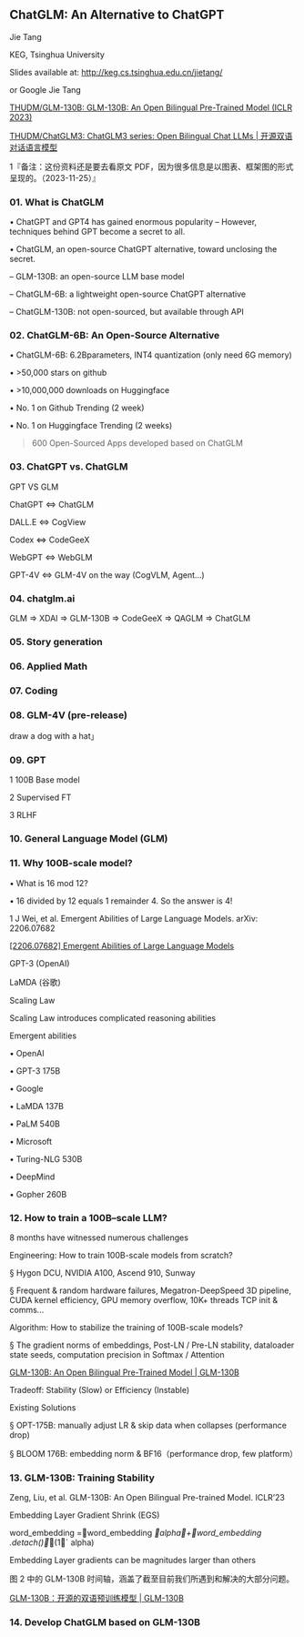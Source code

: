 ## ChatGLM: An Alternative to ChatGPT

Jie Tang

KEG, Tsinghua University

Slides available at: http://keg.cs.tsinghua.edu.cn/jietang/

or Google Jie Tang

[THUDM/GLM-130B: GLM-130B: An Open Bilingual Pre-Trained Model (ICLR 2023)](https://github.com/THUDM/GLM-130B)

[THUDM/ChatGLM3: ChatGLM3 series: Open Bilingual Chat LLMs | 开源双语对话语言模型](https://github.com/THUDM/ChatGLM3)

1『备注：这份资料还是要去看原文 PDF，因为很多信息是以图表、框架图的形式呈现的。（2023-11-25）』

### 01. What is ChatGLM

• ChatGPT and GPT4 has gained enormous popularity – However, techniques behind GPT become a secret to all.

• ChatGLM, an open-source ChatGPT alternative, toward unclosing the secret.

– GLM-130B: an open-source LLM base model

– ChatGLM-6B: a lightweight open-source ChatGPT alternative

– ChatGLM-130B: not open-sourced, but available through API

### 02. ChatGLM-6B: An Open-Source Alternative

• ChatGLM-6B: 6.2Bparameters, INT4 quantization (only need 6G memory)

• >50,000 stars on github

• >10,000,000 downloads on Huggingface

• No. 1 on Github Trending (2 week)

• No. 1 on Huggingface Trending (2 weeks)

>600 Open-Sourced Apps developed based on ChatGLM

### 03. ChatGPT vs. ChatGLM

GPT VS GLM

ChatGPT <=> ChatGLM

DALL.E <=> CogView

Codex <=> CodeGeeX

WebGPT <=> WebGLM

GPT-4V <=> GLM-4V on the way (CogVLM, Agent…)

### 04. chatglm.ai

GLM => XDAI => GLM-130B => CodeGeeX => QAGLM => ChatGLM

### 05. Story generation

### 06. Applied Math

### 07. Coding

### 08. GLM-4V (pre-release)

draw a dog with a hat」

### 09. GPT

1 100B Base model

2 Supervised FT

3 RLHF

### 10. General Language Model (GLM)

### 11. Why 100B-scale model?

• What is 16 mod 12?

• 16 divided by 12 equals 1 remainder 4. So the answer is 4!

1 J Wei, et al. Emergent Abilities of Large Language Models. arXiv: 2206.07682

[[2206.07682] Emergent Abilities of Large Language Models](https://arxiv.org/abs/2206.07682)

GPT-3 (OpenAI)

LaMDA (谷歌)

Scaling Law

Scaling Law introduces complicated reasoning abilities

Emergent abilities

• OpenAI

• GPT-3 175B

• Google

• LaMDA 137B

• PaLM 540B

• Microsoft

• Turing-NLG 530B

• DeepMind

• Gopher 260B

### 12. How to train a 100B–scale LLM?

8 months have witnessed numerous challenges

Engineering: How to train 100B-scale models from scratch?

§ Hygon DCU, NVIDIA A100, Ascend 910, Sunway

§ Frequent & random hardware failures, Megatron-DeepSpeed 3D pipeline, CUDA kernel efficiency, GPU memory overflow, 10K+ threads TCP init & comms…

Algorithm: How to stabilize the training of 100B-scale models?

§ The gradient norms of embeddings, Post-LN / Pre-LN stability, dataloader state seeds, computation precision in Softmax / Attention

[GLM-130B: An Open Bilingual Pre-Trained Model | GLM-130B](http://keg.cs.tsinghua.edu.cn/glm-130b/)

Tradeoff: Stability (Slow) or Efficiency (Instable)

Existing Solutions

§ OPT-175B: manually adjust LR & skip data when collapses (performance drop)

§ BLOOM 176B: embedding norm & BF16（performance drop, few platform）

### 13. GLM-130B: Training Stability

Zeng, Liu, et al. GLM-130B: An Open Bilingual Pre-trained Model. ICLR’23

Embedding Layer Gradient Shrink (EGS)

word_embedding =word_embedding *alpha+word_embedding .detach()*(1ˊ alpha)

Embedding Layer gradients can be magnitudes larger than others

图 2 中的 GLM-130B 时间轴，涵盖了截至目前我们所遇到和解决的大部分问题。

[GLM-130B：开源的双语预训练模型 | GLM-130B](https://keg.cs.tsinghua.edu.cn/glm-130b/zh/posts/glm-130b/)

### 14. Develop ChatGLM based on GLM-130B



